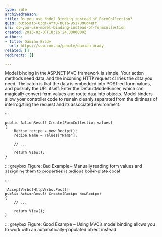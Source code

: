 ```yaml
---
type: rule
archivedreason: 
title: Do you use Model Binding instead of FormCollection?
guid: b3c65af5-03dd-4ff0-b816-95178d6d4eff
uri: do-you-use-model-binding-instead-of-formcollection
created: 2013-03-07T18:16:24.0000000Z
authors:
- title: Damian Brady
  url: https://ssw.com.au/people/damian-brady
related: []
redirects: []

---
```


Model binding in the ASP.NET MVC framework is simple. Your action methods need data, and the incoming HTTP request carries the data you need. The catch is that the data is embedded into POST-ed form values, and possibly the URL itself. Enter the DefaultModelBinder, which can magically convert form values and route data into objects. Model binders allow your controller code to remain cleanly separated from the dirtiness of interrogating the request and its associated environment.

<!--endintro-->



:::


```
public ActionResult Create(FormCollection values)
{
    Recipe recipe = new Recipe();
    recipe.Name = values["Name"];      
            
    // ...
            
    return View();
}
```


::: greybox
Figure: Bad Example – Manually reading form values and assigning them to properties is tedious boiler-plate code!


:::


```
[AcceptVerbs(HttpVerbs.Post)]
public ActionResult Create(Recipe newRecipe)
{            
    // ...
    
    return View();
}
```


::: greybox
Figure: Good Example – Using MVC’s model binding allows you to work with an automatically-populated object instead
